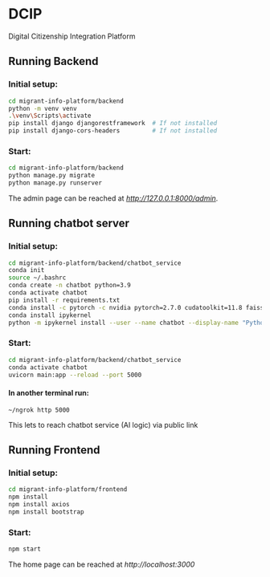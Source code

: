 # DCIP
Digital Citizenship Integration Platform

## Running Backend
### Initial setup:
```bash
cd migrant-info-platform/backend
python -m venv venv
.\venv\Scripts\activate
pip install django djangorestframework  # If not installed
pip install django-cors-headers         # If not installed
```

### Start:
```bash
cd migrant-info-platform/backend
python manage.py migrate
python manage.py runserver
```

The admin page can be reached at *http://127.0.0.1:8000/admin*.


## Running chatbot server
### Initial setup:
```bash
cd migrant-info-platform/backend/chatbot_service
conda init
source ~/.bashrc
conda create -n chatbot python=3.9
conda activate chatbot
pip install -r requirements.txt
conda install -c pytorch -c nvidia pytorch=2.7.0 cudatoolkit=11.8 faiss-gpu=1.11.0
conda install ipykernel
python -m ipykernel install --user --name chatbot --display-name "Python (chatbot)"
```

### Start:
```bash
cd migrant-info-platform/backend/chatbot_service
conda activate chatbot
uvicorn main:app --reload --port 5000
```

#### In another terminal run:
```
~/ngrok http 5000
```
This lets to reach chatbot service (AI logic) via public link


## Running Frontend
### Initial setup:
```bash
cd migrant-info-platform/frontend
npm install
npm install axios
npm install bootstrap
```

### Start:
```bash
npm start
```

The home page can be reached at *http://localhost:3000*
